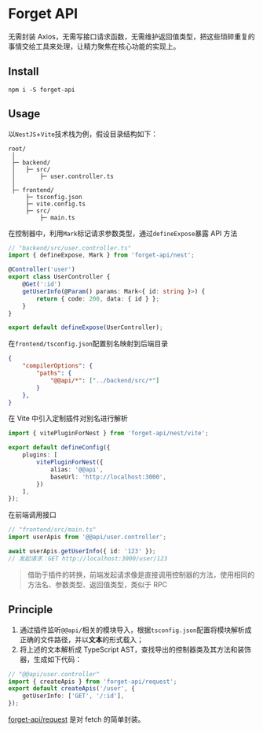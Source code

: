 # Forget API
无需封装 Axios，无需写接口请求函数，无需维护返回值类型，把这些琐碎重复的事情交给工具来处理，让精力聚焦在核心功能的实现上。


## Install
```shell
npm i -S forget-api
```

## Usage
以`NestJS`+`Vite`技术栈为例，假设目录结构如下：
```text
root/
 │
 ├─ backend/
 │   ├─ src/
 │       ├─ user.controller.ts
 │
 ├─ frontend/
     ├─ tsconfig.json
     ├─ vite.config.ts
     ├─ src/
         ├─ main.ts
```

在控制器中，利用`Mark`标记请求参数类型，通过`defineExpose`暴露 API 方法
```ts
// "backend/src/user.controller.ts"
import { defineExpose, Mark } from 'forget-api/nest';

@Controller('user')
export class UserController {
    @Get(':id')
    getUserInfo(@Param() params: Mark<{ id: string }>) {
        return { code: 200, data: { id } };
    }
}

export default defineExpose(UserController);
```

在`frontend/tsconfig.json`配置别名映射到后端目录
```json
{
    "compilerOptions": {
        "paths": {
            "@@api/*": ["../backend/src/*"]
        }
    },
}
```

在 Vite 中引入定制插件对别名进行解析
```ts
import { vitePluginForNest } from 'forget-api/nest/vite';

export default defineConfig({
    plugins: [
        vitePluginForNest({
            alias: '@@api',
            baseUrl: 'http://localhost:3000',
        })
    ],
});
```

在前端调用接口
```ts
// "frontend/src/main.ts"
import userApis from '@@api/user.controller';

await userApis.getUserInfo({ id: '123' });
// 发起请求：GET http://localhost:3000/user/123
```

> 借助于插件的转换，前端发起请求像是直接调用控制器的方法，使用相同的方法名、参数类型、返回值类型，类似于 RPC


## Principle
1. 通过插件监听`@@api/`相关的模块导入，根据`tsconfig.json`配置将模块解析成正确的文件路径，并以**文本**的形式载入；
1. 将上述的文本解析成 TypeScript AST，查找导出的控制器类及其方法和装饰器，生成如下代码：
```ts
// "@@api/user.controller"
import { createApis } from 'forget-api/request';
export default createApis('/user', {
    getUserInfo: ['GET', '/:id'],
});
```
<a href="docs/request.md">forget-api/request</a> 是对 fetch 的简单封装。